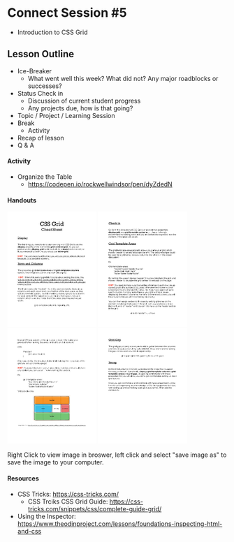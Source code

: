# Connect Session #5

  * Introduction to CSS Grid

## Lesson Outline

  * Ice-Breaker
    * What went well this week?  What did not?  Any major roadblocks or successes?
  * Status Check in
    * Discussion of current student progress
    * Any projects due, how is that going?
  * Topic / Project / Learning Session
  * Break
    * Activity
  * Recap of lesson
  * Q & A

#### Activity

  * Organize the Table
    * https://codepen.io/rockwellwindsor/pen/dyZdedN

#### Handouts

  <img src="./handouts/css-grid-introduction-part-1.pdf" width="204"/> <img src="./handouts/css-grid-introduction-part-2.pdf" width="204"/>
  <img src="./handouts/css-grid-introduction-part-3.pdf" width="204"/> <img src="./handouts/css-grid-introduction-part-4.pdf" width="204"/>

  <figcaption>Right Click to view image in broswer, left click and select "save image as" to save the image to your computer.</figcaption>

#### Resources

  * CSS Tricks: https://css-tricks.com/
    * CSS Trciks CSS Grid Guide: https://css-tricks.com/snippets/css/complete-guide-grid/
  * Using the Inspector: https://www.theodinproject.com/lessons/foundations-inspecting-html-and-css